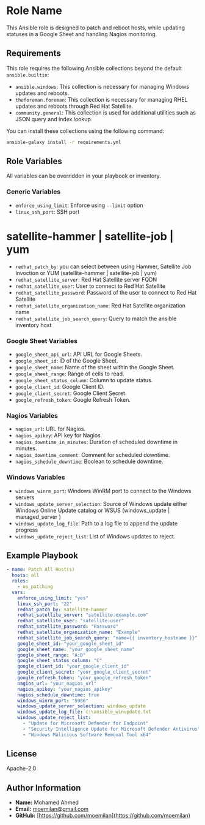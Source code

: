 Role Name
=========

This Ansible role is designed to patch and reboot hosts, while updating statuses in a Google Sheet and handling Nagios monitoring.

Requirements
------------

This role requires the following Ansible collections beyond the default `ansible.builtin`:

- `ansible.windows`: This collection is necessary for managing Windows updates and reboots.
- `theforeman.foreman`: This collection is necessary for managing RHEL updates and reboots through Red Hat Satellite.
- `community.general`: This collection is used for additional utilities such as JSON query and index lookup.

You can install these collections using the following command:

```bash
ansible-galaxy install -r requirements.yml
```

Role Variables
--------------

All variables can be overridden in your playbook or inventory.

### Generic Variables
- `enforce_using_limit`: Enforce using `--limit` option
- `linux_ssh_port`: SSH port

# satellite-hammer | satellite-job | yum
- `redhat_patch_by`: you can select between using Hammer, Satellite Job Invoction or YUM (satellite-hammer | satellite-job | yum)
- `redhat_satellite_server`: Red Hat Satellite server FQDN
- `redhat_satellite_user`: User to connect to Red Hat Satellite
- `redhat_satellite_password`: Password of the user to connect to Red Hat Satellite
- `redhat_satellite_organization_name`: Red Hat Satellite organization name
- `redhat_satellite_job_search_query`: Query to match the ansible inventory host

### Google Sheet Variables
- `google_sheet_api_url`: API URL for Google Sheets.
- `google_sheet_id`: ID of the Google Sheet.
- `google_sheet_name`: Name of the sheet within the Google Sheet.
- `google_sheet_range`: Range of cells to read.
- `google_sheet_status_column`: Column to update status.
- `google_client_id`: Google Client ID.
- `google_client_secret`: Google Client Secret.
- `google_refresh_token`: Google Refresh Token.

### Nagios Variables
- `nagios_url`: URL for Nagios.
- `nagios_apikey`: API key for Nagios.
- `nagios_downtime_in_minutes`: Duration of scheduled downtime in minutes.
- `nagios_downtime_comment`: Comment for scheduled downtime.
- `nagios_schedule_downtime`: Boolean to schedule downtime.

### Windows Variables
- `windows_winrm_port`: Windows WinRM port to connect to the Windows servers
- `windows_update_server_selection`: Source of Windows update either Windows Online Update catalog or WSUS (windows_update | managed_server )
- `windows_update_log_file`: Path to a log file to append the update progress
- `windows_update_reject_list`: List of Windows updates to reject.

Example Playbook
----------------

```yaml
- name: Patch All Host(s)
  hosts: all
  roles:
    - os_patching
  vars:
    enforce_using_limit: "yes"
    linux_ssh_port: "22"
    redhat_patch_by: satellite-hammer
    redhat_satellite_server: "satellite.example.com"
    redhat_satellite_user: "satellite-user"
    redhat_satellite_password: "Password"
    redhat_satellite_organization_name: "Example"
    redhat_satellite_job_search_query: "name={{ inventory_hostname }}"
    google_sheet_id: "your_google_sheet_id"
    google_sheet_name: "your_google_sheet_name"
    google_sheet_range: "A:D"
    google_sheet_status_column: "C"
    google_client_id: "your_google_client_id"
    google_client_secret: "your_google_client_secret"
    google_refresh_token: "your_google_refresh_token"
    nagios_url: "your_nagios_url"
    nagios_apikey: "your_nagios_apikey"
    nagios_schedule_downtime: true
    windows_winrm_port: "5986"
    windows_update_server_selection: windows_update
    windows_update_log_file: c:\ansible_winupdate.txt
    windows_update_reject_list:
      - "Update for Microsoft Defender for Endpoint"
      - "Security Intelligence Update for Microsoft Defender Antivirus"
      - "Windows Malicious Software Removal Tool x64"
```

License
-------

Apache-2.0

Author Information
------------------

- **Name:** Mohamed Ahmed
- **Email:** [moemilan@gmail.com](mailto:moemilan@gmail.com)
- **GitHub:** [https://github.com/moemilan](https://github.com/moemilan)
